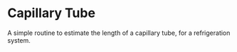 # Capillary Tube
A simple routine to estimate the length of a capillary tube, for a refrigeration system.
